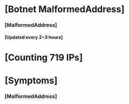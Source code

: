 # [Botnet MalformedAddress]
### [MalformedAddress]
#### [Updated every 2~3 hours]

# [Counting 719 IPs]

# [Symptoms] 
###   [MalformedAddress]
